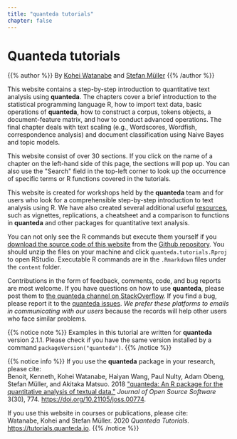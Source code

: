 ```yaml
---
title: "quanteda tutorials"
chapter: false
---
```

# Quanteda tutorials

{{% author %}}
By [Kohei Watanabe](http://koheiw.net) and [Stefan Müller](http://muellerstefan.net)
{{% /author %}} 

This website contains a step-by-step introduction to quantitative text analysis using **quanteda**. The chapters cover a brief introduction to the statistical programming language R, how to import text data, basic operations of **quanteda**, how to construct a corpus, tokens objects, a document-feature matrix, and how to conduct advanced operations. The final chapter deals with text scaling (e.g., Wordscores, Wordfish, correspondence analysis) and document classification using Naive Bayes and topic models.

This website consist of over 30 sections. If you click on the name of a chapter on the left-hand side of this page, the sections will pop up. You can also use the "Search" field in the top-left corner to look up the occurrence of specific terms or R functions covered in the tutorials. 

This website is created for workshops held by the **quanteda** team and for users who look for a comprehensible step-by-step introduction to text analysis using R. We have also created several additional useful [resources](https://quanteda.io), such as vignettes, replications, a cheatsheet and a comparison to functions in **quanteda** and other packages for quantitative text analysis.

You can not only see the R commands but execute them yourself if you [download the source code of this website](https://github.com/quanteda/tutorials.quanteda.io/archive/master.zip) from the [Github repository](https://github.com/quanteda/tutorials.quanteda.io). You should unzip the files on your machine and click `quanteda.tutorials.Rproj` to open RStudio. Executable R commands are in the `.Rmarkdown` files under the `content` folder.

Contributions in the form of feedback, comments, code, and bug reports are most welcome. If you have questions on how to use **quanteda**, please post them to [the quanteda channel on StackOverflow](https://stackoverflow.com/questions/tagged/quanteda). If you find a bug, please report it to the [quanteda issues](https://github.com/quanteda/quanteda/issues). *We prefer these platforms to emails in communicating with our users* because the records will help other users who face similar problems.

{{% notice note %}}
Examples in this tutorial are written for **quanteda** version 2.1.1. Please check if you have the same version installed by a command `packageVersion("quanteda")`. 
{{% /notice %}}

{{% notice info %}}
If you use the **quanteda** package in your research, please cite:  
Benoit, Kenneth, Kohei Watanabe, Haiyan Wang, Paul Nulty, Adam Obeng, Stefan Müller, and Akitaka Matsuo. 2018 ["quanteda: An R package for the quantitative analysis of textual data."](https://www.theoj.org/joss-papers/joss.00774/10.21105.joss.00774.pdf) _Journal of Open Source Software_ 3(30), 774. https://doi.org/10.21105/joss.00774.  

If you use this website in courses or publications, please cite:  
Watanabe, Kohei and Stefan Müller. 2020 *Quanteda Tutorials*. https://tutorials.quanteda.io.
{{% /notice %}}
